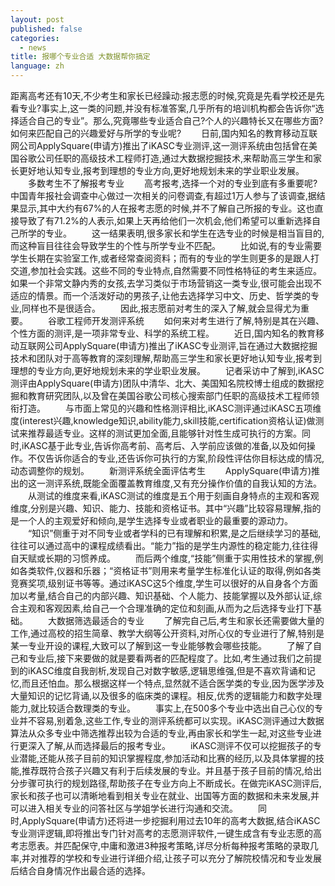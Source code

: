 ```yaml
---
layout: post
published: false
categories:
  - news
title: 报哪个专业合适 大数据帮你搞定
language: zh
---
```

距离高考还有10天,不少考生和家长已经躁动:报志愿的时候,究竟是先看学校还是先看专业?事实上,这一类的问题,并没有标准答案,几乎所有的培训机构都会告诉你“选择适合自己的专业”。那么,究竟哪些专业适合自己?个人的兴趣特长又在哪些方面?如何来匹配自己的兴趣爱好与所学的专业呢?
　　日前,国内知名的教育移动互联网公司ApplySquare(申请方)推出了iKASC专业测评,这一测评系统由包括曾在美国谷歌公司任职的高级技术工程师打造,通过大数据挖掘技术,来帮助高三学生和家长更好地认知专业,报考到理想的专业方向,更好地规划未来的学业职业发展。
　　多数考生不了解报考专业
　　高考报考,选择一个对的专业到底有多重要呢?中国青年报社会调查中心做过一次相关的问卷调查,有超过1万人参与了该调查,据结果显示,其中大约有67%的人在报考志愿的时候,并不了解自己所报的专业。这也直接导致了有71.2%的人表示,如果上天再给他们一次机会,他们希望可以重新选择自己所学的专业。
　　这一结果表明,很多家长和学生在选专业的时候是相当盲目的,而这种盲目往往会导致学生的个性与所学专业不匹配。
　　比如说,有的专业需要学生长期在实验室工作,或者经常查阅资料；而有的专业的学生则更多的是跟人打交道,参加社会实践。这些不同的专业特点,自然需要不同性格特征的考生来适应。如果一个非常文静内秀的女孩,去学习类似于市场营销这一类专业,很可能会出现不适应的情景。而一个活泼好动的男孩子,让他去选择学习中文、历史、哲学类的专业,同样也不是很适合。
　　因此,报志愿前对考生的深入了解,就会显得尤为重要。
　　谷歌工程师开发测评系统
　　如何来对考生进行了解,特别是其在兴趣、个性方面的测评,是一项非常专业、科学的系统工程。
　　近日,国内知名的教育移动互联网公司ApplySquare(申请方)推出了iKASC专业测评,旨在通过大数据挖掘技术和团队对于高等教育的深刻理解,帮助高三学生和家长更好地认知专业,报考到理想的专业方向,更好地规划未来的学业职业发展。
　　记者采访中了解到,iKASC测评由ApplySquare(申请方)团队中清华、北大、美国知名院校博士组成的数据挖掘和教育研究团队,以及曾在美国谷歌公司核心搜索部门任职的高级技术工程师领衔打造。
　　与市面上常见的兴趣和性格测评相比,iKASC测评通过iKASC五项维度(interest兴趣,knowledge知识,ability能力,skill技能,certification资格认证)做测试来推荐最适专业。这样的测试更加全面,且能够针对性生成可执行的方案。同时,iKASC基于此专业,告诉你高考前、高考后、入学前应该做的准备,以及如何操作。不仅告诉你适合的专业,还告诉你可执行的方案,阶段性评估你目标达成的情况,动态调整你的规划。
　　新测评系统全面评估考生
　　ApplySquare(申请方)推出的这一测评系统,既能全面覆盖教育维度,又有充分操作价值的自我认知的方法。
　　从测试的维度来看,iKASC测试的维度是五个用于刻画自身特点的主观和客观维度,分别是兴趣、知识、能力、技能和资格证书。其中“兴趣”比较容易理解,指的是一个人的主观爱好和倾向,是学生选择专业或者职业的最重要的源动力。
　　“知识”侧重于对不同专业或者学科的已有理解和积累,是之后继续学习的基础,往往可以通过高中的课程成绩看出。“能力”指的是学生内源性的稳定能力,往往得自天赋或长期的习惯养成。
　　而后两个维度,“技能”侧重于实用性技术的掌握,例如各类软件,仪器和乐器；“资格证书”则用来考量学生标准化认证的取得,例如各类竞赛奖项,级别证书等等。通过iKASC这5个维度,学生可以很好的从自身各个方面加以考量,结合自己的内部兴趣、知识基础、个人能力、技能掌握以及外部认证,综合主观和客观因素,给自己一个合理准确的定位和刻画,从而为之后选择专业打下基础。
　　大数据筛选最适合的专业
　　了解完自己后,考生和家长还需要做大量的工作,通过高校的招生简章、教学大纲等公开资料,对所心仪的专业进行了解,特别是某一专业开设的课程,大致可以了解到这一专业能够教会哪些技能。
　　了解了自己和专业后,接下来要做的就是要看两者的匹配程度了。比如,考生通过我们之前提到的iKASC维度自我剖析,发现自己对数字敏感,逻辑思维强,但是不喜欢背诵和记忆,而且还怕血。那么根据这样一个特点,显然就不适合医学类的专业,因为医学涉及大量知识的记忆背诵,以及很多的临床类的课程。相反,优秀的逻辑能力和数字处理能力,就比较适合数理类的专业。
　　事实上,在500多个专业中选出自己心仪的专业并不容易,别着急,这些工作,专业的测评系统都可以实现。iKASC测评通过大数据算法从众多专业中筛选推荐出较为合适的专业,再由家长和学生一起,对这些专业进行更深入了解,从而选择最后的报考专业。
　　iKASC测评不仅可以挖掘孩子的专业潜能,还能从孩子目前的知识掌握程度,参加活动和比赛的经历,以及具体掌握的技能,推荐既符合孩子兴趣又有利于后续发展的专业。并且基于孩子目前的情况,给出分步骤可执行的规划路径,帮助孩子在专业方向上不断成长。在做完iKASC测评后,家长和孩子也可以清晰地看到相关专业在就业、出国等方面的数据和未来发展,并可以进入相关专业的问答社区与学姐学长进行沟通和交流。
　　同时,ApplySquare(申请方)还将进一步挖掘利用过去10年的高考大数据,结合iKASC专业测评逻辑,即将推出专门针对高考的志愿测评软件,一键生成含有专业志愿的高考志愿表。并匹配保守,中庸和激进3种报考策略,详尽分析每种报考策略的录取几率,并对推荐的学校和专业进行详细介绍,让孩子可以充分了解院校情况和专业发展后结合自身情况作出最合适的选择。
